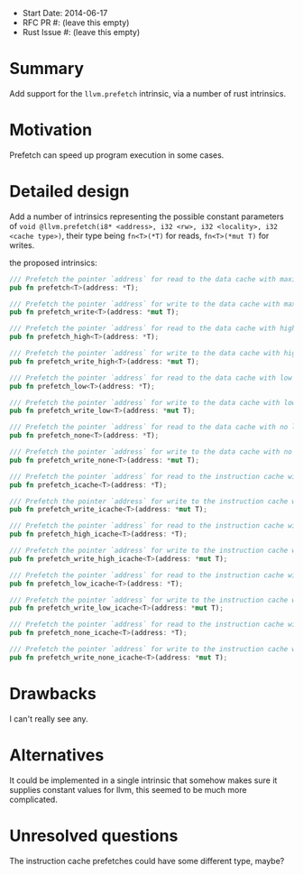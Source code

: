 - Start Date: 2014-06-17
- RFC PR #: (leave this empty)
- Rust Issue #: (leave this empty)

# Summary

Add support for the `llvm.prefetch` intrinsic, via a number of rust intrinsics.

# Motivation

Prefetch can speed up program execution in some cases.

# Detailed design

Add a number of intrinsics representing the possible constant parameters of 
`void @llvm.prefetch(i8* <address>, i32 <rw>, i32 <locality>, i32 <cache type>)`, 
their type being `fn<T>(*T)` for reads, `fn<T>(*mut T)` for writes.

the proposed intrinsics:

```rust
/// Prefetch the pointer `address` for read to the data cache with maximum locality
pub fn prefetch<T>(address: *T);

/// Prefetch the pointer `address` for write to the data cache with maximum locality
pub fn prefetch_write<T>(address: *mut T);

/// Prefetch the pointer `address` for read to the data cache with high locality
pub fn prefetch_high<T>(address: *T);

/// Prefetch the pointer `address` for write to the data cache with high locality
pub fn prefetch_write_high<T>(address: *mut T);

/// Prefetch the pointer `address` for read to the data cache with low locality
pub fn prefetch_low<T>(address: *T);

/// Prefetch the pointer `address` for write to the data cache with low locality
pub fn prefetch_write_low<T>(address: *mut T);

/// Prefetch the pointer `address` for read to the data cache with no locality
pub fn prefetch_none<T>(address: *T);

/// Prefetch the pointer `address` for write to the data cache with no locality
pub fn prefetch_write_none<T>(address: *mut T);

/// Prefetch the pointer `address` for read to the instruction cache with maximum locality
pub fn prefetch_icache<T>(address: *T);

/// Prefetch the pointer `address` for write to the instruction cache with maximum locality
pub fn prefetch_write_icache<T>(address: *mut T);

/// Prefetch the pointer `address` for read to the instruction cache with high locality
pub fn prefetch_high_icache<T>(address: *T);

/// Prefetch the pointer `address` for write to the instruction cache with high locality
pub fn prefetch_write_high_icache<T>(address: *mut T);

/// Prefetch the pointer `address` for read to the instruction cache with low locality
pub fn prefetch_low_icache<T>(address: *T);

/// Prefetch the pointer `address` for write to the instruction cache with low locality
pub fn prefetch_write_low_icache<T>(address: *mut T);

/// Prefetch the pointer `address` for read to the instruction cache with no locality
pub fn prefetch_none_icache<T>(address: *T);

/// Prefetch the pointer `address` for write to the instruction cache with no locality
pub fn prefetch_write_none_icache<T>(address: *mut T);
```

# Drawbacks

I can't really see any.

# Alternatives

It could be implemented in a single intrinsic that somehow makes sure it supplies constant values for llvm, this seemed to be much more complicated.

# Unresolved questions

The instruction cache prefetches could have some different type, maybe?
